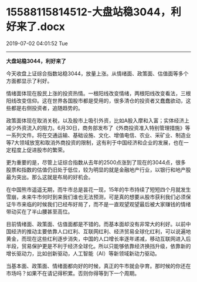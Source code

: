 # 15588115814512-大盘站稳3044，利好来了.docx

2019-07-02 04:01:52 Tue

----

__大盘站稳3044，利好来了__

<a id="OLE_LINK1"></a><a id="OLE_LINK2"></a>今天收盘上证综合指数站稳3044，放量上涨。从情绪面、政策面、估值面等多个方面都显示了利好。

情绪面体现在股民上涨的投资热情。一根阳线改变情绪，两根阳线改变看法，三根阳线改变信仰。这在世界各国股市都是受用的，很多清仓的投资者又蠢蠢欲动，这些都是右侧投资者，追随趋势的。

政策面体现在取消关税，以及股市上吸引外资，比如A股入摩和入富；实体经济上减少外资流入的阻力。6月30日，商务部发布了《外商投资准入特别管理措施》等一系列文件。将在交通运输、基础设施、文化、增值电信、农业、采矿业、制造业等7大领域放宽和取消外商投资的限制，这有利于中国经济和企业的发展，也在一定程度上促进股市的繁荣。

更为重要的是，尽管上证综合指数从去年的2500点涨到了现在的3044点，很多股票和指数的估值仍旧处于低位，较为明显的就是金融地产行业，以银行和地产股最为突出。那么这就是布局的好机会。

在中国熊市遥遥无期，而牛市总是昙花一现，15年的牛市持续了短短四个月就发生雪崩，未来牛市何时到来我们谁也无法预测，可是真的想要从股市获利我们必须保证牛市来临的时候我们已经布好局了，而不是一直观望观望最后被大家赚钱的情绪带动买在了半山腰甚至高位。

目前情绪面、政策面、估值面都是不错的。而基本面却没有非常大的利好。以前中国经济的推动主要依靠人口红利、互联网红利、经济贸易全球化红利，可以说遍地黄金，而现在这些红利逐步消失，中国的人口增长率逐年递减，移动互联网进入后半段，贸易保护更是不利于经济全球化。所以只能够依靠经济换挡升级，依靠新的增长驱动力，比如创新驱动，人工智能（AI）等新领域新动力驱动。

当基本面、政策面、情绪面都向好的时候，真正的牛市就会孕育。那时候的你还在市场吗？如果不在请记得积累。否则你得等到下一个周期。

